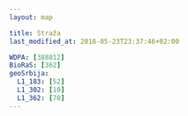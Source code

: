 ```yaml
---
layout: map

title: Straža
last_modified_at: 2018-05-23T23:37:46+02:00

WDPA: [388812]
BioRaS: [362]
geoSrbija:
  L1_183: [52]
  L1_302: [10]
  L1_362: [70]
---
```

